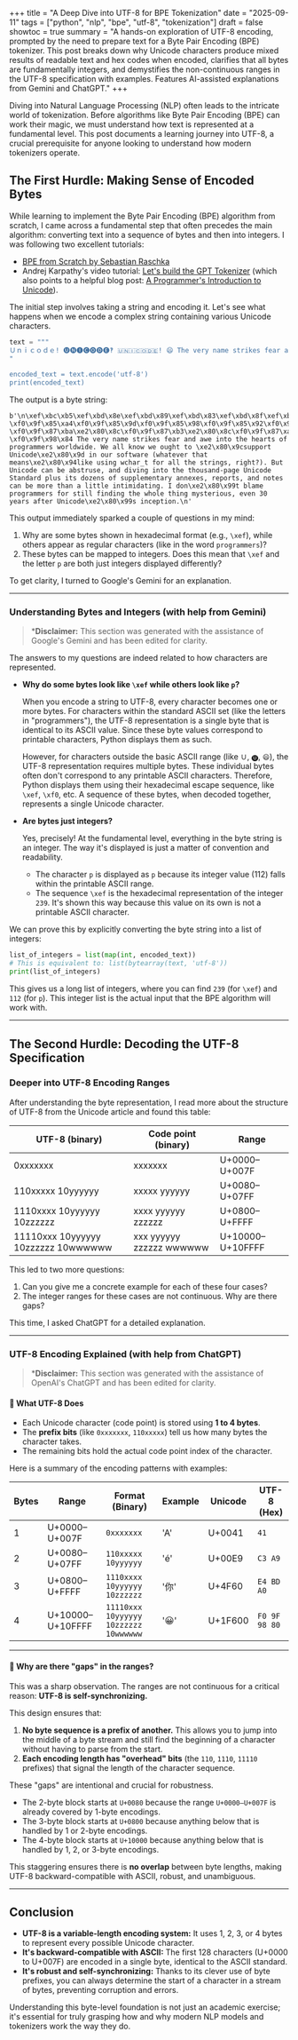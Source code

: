 +++ 
title = "A Deep Dive into UTF-8 for BPE Tokenization"
date = "2025-09-11"
tags = ["python", "nlp", "bpe", "utf-8", "tokenization"]
draft = false
showtoc = true
summary = "A hands-on exploration of UTF-8 encoding, prompted by the need to prepare text for a Byte Pair Encoding (BPE) tokenizer. This post breaks down why Unicode characters produce mixed results of readable text and hex codes when encoded, clarifies that all bytes are fundamentally integers, and demystifies the non-continuous ranges in the UTF-8 specification with examples. Features AI-assisted explanations from Gemini and ChatGPT."
+++

Diving into Natural Language Processing (NLP) often leads to the intricate world of tokenization. Before algorithms like Byte Pair Encoding (BPE) can work their magic, we must understand how text is represented at a fundamental level. This post documents a learning journey into UTF-8, a crucial prerequisite for anyone looking to understand how modern tokenizers operate.

## The First Hurdle: Making Sense of Encoded Bytes

While learning to implement the Byte Pair Encoding (BPE) algorithm from scratch, I came across a fundamental step that often precedes the main algorithm: converting text into a sequence of bytes and then into integers. I was following two excellent tutorials:

- [BPE from Scratch by Sebastian Raschka](https://sebastianraschka.com/blog/2025/bpe-from-scratch.html)
- Andrej Karpathy's video tutorial: [Let's build the GPT Tokenizer](https://www.youtube.com/watch?v=zduSFxRajkE) (which also points to a helpful blog post: [A Programmer's Introduction to Unicode](https://www.reedbeta.com/blog/programmers-intro-to-unicode/)).

The initial step involves taking a string and encoding it. Let's see what happens when we encode a complex string containing various Unicode characters.

```python
text = """
Ｕｎｉｃｏｄｅ! 🅤🅝🅘🅒🅞🅓🅔‽ 🇺‌🇳‌🇮‌🇨‌🇴‌🇩‌🇪! 😄 The very name strikes fear and awe into the hearts of programmers worldwide. We all know we ought to “support Unicode” in our software (whatever that means—like using wchar_t for all the strings, right?). But Unicode can be abstruse, and diving into the thousand-page Unicode Standard plus its dozens of supplementary annexes, reports, and notes can be more than a little intimidating. I don’t blame programmers for still finding the whole thing mysterious, even 30 years after Unicode’s inception.
"

encoded_text = text.encode('utf-8')
print(encoded_text)
```

The output is a byte string:

```
b'\n\xef\xbc\xb5\xef\xbd\x8e\xef\xbd\x89\xef\xbd\x83\xef\xbd\x8f\xef\xbd\x84\xef\xbd\x85! \xf0\x9f\x85\xa4\xf0\x9f\x85\x9d\xf0\x9f\x85\x98\xf0\x9f\x85\x92\xf0\x9f\x85\x9e\xf0\x9f\x85\x93\xf0\x9f\x85\x94\xe2\x80\xbd \xf0\x9f\x87\xba\xe2\x80\x8c\xf0\x9f\x87\xb3\xe2\x80\x8c\xf0\x9f\x87\xae\xe2\x80\x8c\xf0\x9f\x87\xa8\xe2\x80\x8c\xf0\x9f\x87\xb4\xe2\x80\x8c\xf0\x9f\x87\xa9\xe2\x80\x8c\xf0\x9f\x87\xaa! \xf0\x9f\x98\x84 The very name strikes fear and awe into the hearts of programmers worldwide. We all know we ought to \xe2\x80\x9csupport Unicode\xe2\x80\x9d in our software (whatever that means\xe2\x80\x94like using wchar_t for all the strings, right?). But Unicode can be abstruse, and diving into the thousand-page Unicode Standard plus its dozens of supplementary annexes, reports, and notes can be more than a little intimidating. I don\xe2\x80\x99t blame programmers for still finding the whole thing mysterious, even 30 years after Unicode\xe2\x80\x99s inception.\n'
```

This output immediately sparked a couple of questions in my mind:

1.  Why are some bytes shown in hexadecimal format (e.g., `\xef`), while others appear as regular characters (like in the word `programmers`)?
2.  These bytes can be mapped to integers. Does this mean that `\xef` and the letter `p` are both just integers displayed differently?

To get clarity, I turned to Google's Gemini for an explanation.

***

### Understanding Bytes and Integers (with help from Gemini)

> ***Disclaimer:** This section was generated with the assistance of Google's Gemini and has been edited for clarity.

The answers to my questions are indeed related to how characters are represented.

*   **Why do some bytes look like `\xef` while others look like `p`?**

    When you encode a string to UTF-8, every character becomes one or more bytes. For characters within the standard ASCII set (like the letters in "programmers"), the UTF-8 representation is a single byte that is identical to its ASCII value. Since these byte values correspond to printable characters, Python displays them as such.

    However, for characters outside the basic ASCII range (like `Ｕ`, `🅤`, `😄`), the UTF-8 representation requires multiple bytes. These individual bytes often don't correspond to any printable ASCII characters. Therefore, Python displays them using their hexadecimal escape sequence, like `\xef`, `\xf0`, etc. A sequence of these bytes, when decoded together, represents a single Unicode character.

*   **Are bytes just integers?**

    Yes, precisely! At the fundamental level, everything in the byte string is an integer. The way it's displayed is just a matter of convention and readability.

    *   The character `p` is displayed as `p` because its integer value (112) falls within the printable ASCII range.
    *   The sequence `\xef` is the hexadecimal representation of the integer `239`. It's shown this way because this value on its own is not a printable ASCII character.

We can prove this by explicitly converting the byte string into a list of integers:

```python
list_of_integers = list(map(int, encoded_text))
# This is equivalent to: list(bytearray(text, 'utf-8'))
print(list_of_integers)
```

This gives us a long list of integers, where you can find `239` (for `\xef`) and `112` (for `p`). This integer list is the actual input that the BPE algorithm will work with.

***

## The Second Hurdle: Decoding the UTF-8 Specification

### Deeper into UTF-8 Encoding Ranges

After understanding the byte representation, I read more about the structure of UTF-8 from the Unicode article and found this table:

| UTF-8 (binary)                          | Code point (binary)                  | Range             |
|-----------------------------------------|---------------------------------------|-------------------|
| 0xxxxxxx                                | xxxxxxx                              | U+0000–U+007F     |
| 110xxxxx 10yyyyyy                       | xxxxx yyyyyy                         | U+0080–U+07FF     |
| 1110xxxx 10yyyyyy 10zzzzzz              | xxxx yyyyyy zzzzzz                   | U+0800–U+FFFF     |
| 11110xxx 10yyyyyy 10zzzzzz 10wwwwww     | xxx yyyyyy zzzzzz wwwwww             | U+10000–U+10FFFF  |

This led to two more questions:
1.  Can you give me a concrete example for each of these four cases?
2.  The integer ranges for these cases are not continuous. Why are there gaps?

This time, I asked ChatGPT for a detailed explanation.

***

### UTF-8 Encoding Explained (with help from ChatGPT)

> ***Disclaimer:** This section was generated with the assistance of OpenAI's ChatGPT and has been edited for clarity.

#### 📝 What UTF-8 Does

*   Each Unicode character (code point) is stored using **1 to 4 bytes**.
*   The **prefix bits** (like `0xxxxxxx`, `110xxxxx`) tell us how many bytes the character takes.
*   The remaining bits hold the actual code point index of the character.

Here is a summary of the encoding patterns with examples:

| Bytes | Range          | Format (Binary)                               | Example | Unicode | UTF-8 (Hex)  |
|-------|----------------|-----------------------------------------------|---------|---------|--------------|
| 1     | U+0000–U+007F  | `0xxxxxxx`                                    | 'A'     | U+0041  | `41`         |
| 2     | U+0080–U+07FF  | `110xxxxx 10yyyyyy`                           | 'é'     | U+00E9  | `C3 A9`      |
| 3     | U+0800–U+FFFF  | `1110xxxx 10yyyyyy 10zzzzzz`                  | '你'    | U+4F60  | `E4 BD A0`   |
| 4     | U+10000–U+10FFFF| `11110xxx 10yyyyyy 10zzzzzz 10wwwwww`         | '😀'    | U+1F600 | `F0 9F 98 80`|

---

#### 🔑 Why are there "gaps" in the ranges?

This was a sharp observation. The ranges are not continuous for a critical reason: **UTF-8 is self-synchronizing.**

This design ensures that:
1.  **No byte sequence is a prefix of another.** This allows you to jump into the middle of a byte stream and still find the beginning of a character without having to parse from the start.
2.  **Each encoding length has "overhead" bits** (the `110`, `1110`, `11110` prefixes) that signal the length of the character sequence.

These "gaps" are intentional and crucial for robustness.
*   The 2-byte block starts at `U+0080` because the range `U+0000–U+007F` is already covered by 1-byte encodings.
*   The 3-byte block starts at `U+0800` because anything below that is handled by 1 or 2-byte encodings.
*   The 4-byte block starts at `U+10000` because anything below that is handled by 1, 2, or 3-byte encodings.

This staggering ensures there is **no overlap** between byte lengths, making UTF-8 backward-compatible with ASCII, robust, and unambiguous.

***

## Conclusion

-   **UTF-8 is a variable-length encoding system:** It uses 1, 2, 3, or 4 bytes to represent every possible Unicode character.
-   **It's backward-compatible with ASCII:** The first 128 characters (U+0000 to U+007F) are encoded in a single byte, identical to the ASCII standard.
-   **It's robust and self-synchronizing:** Thanks to its clever use of byte prefixes, you can always determine the start of a character in a stream of bytes, preventing corruption and errors.

Understanding this byte-level foundation is not just an academic exercise; it's essential for truly grasping how and why modern NLP models and tokenizers work the way they do.
